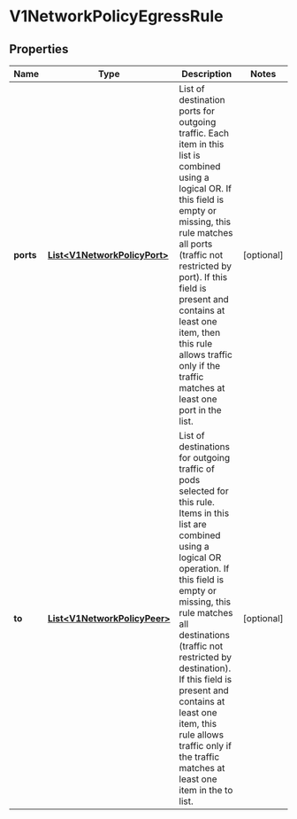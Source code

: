 

# V1NetworkPolicyEgressRule

## Properties

Name | Type | Description | Notes
------------ | ------------- | ------------- | -------------
**ports** | [**List&lt;V1NetworkPolicyPort&gt;**](V1NetworkPolicyPort.md) | List of destination ports for outgoing traffic. Each item in this list is combined using a logical OR. If this field is empty or missing, this rule matches all ports (traffic not restricted by port). If this field is present and contains at least one item, then this rule allows traffic only if the traffic matches at least one port in the list. |  [optional]
**to** | [**List&lt;V1NetworkPolicyPeer&gt;**](V1NetworkPolicyPeer.md) | List of destinations for outgoing traffic of pods selected for this rule. Items in this list are combined using a logical OR operation. If this field is empty or missing, this rule matches all destinations (traffic not restricted by destination). If this field is present and contains at least one item, this rule allows traffic only if the traffic matches at least one item in the to list. |  [optional]



